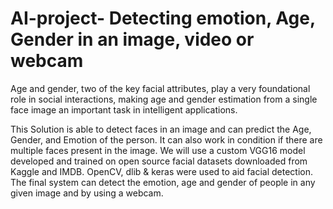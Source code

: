 # AI-project- Detecting emotion, Age, Gender in an image, video or webcam

Age and gender, two of the key facial attributes, play a very foundational role in social interactions, making age and gender estimation from a single face image an important task in intelligent applications.

This Solution is able to detect faces in an image and can predict the Age, Gender, and Emotion of the person. It can also work in condition if there are multiple faces present in the image.
We will use a custom VGG16 model developed and trained on open source facial datasets downloaded from Kaggle and IMDB. OpenCV, dlib & keras were used to aid facial detection. The final system can detect the emotion, age and gender of people in any given image and by using a webcam.
